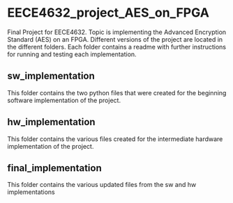# EECE4632_project_AES_on_FPGA
Final Project for EECE4632. Topic is implementing the Advanced Encryption Standard (AES) on an FPGA.
Different versions of the project are located in the different folders. Each folder contains a readme with further 
instructions for running and testing each implementation.

## sw_implementation
This folder contains the two python files that were created for the beginning software implementation of the project.

## hw_implementation
This folder contains the various files created for the intermediate hardware implementation of the project.

## final_implementation
This folder contains the various updated files from the sw and hw implementations

